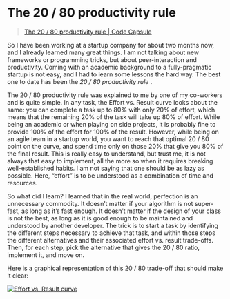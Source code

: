 # The 20 / 80 productivity rule

> [The 20 / 80 productivity rule | Code Capsule](https://codecapsule.com/2011/03/06/20-80-productivity-rule/)

So I have been working at a startup company for about two months now, and I already learned many great things. I am not talking about new frameworks or programming tricks, but about peer-interaction and productivity. Coming with an academic background to a fully-pragmatic startup is not easy, and I had to learn some lessons the hard way. The best one to date has been the  *20 / 80 productivity rule* .

The 20 / 80 productivity rule was explained to me by one of my co-workers and is quite simple. In any task, the Effort vs. Result curve looks about the same: you can complete a task up to 80% with only 20% of effort, which means that the remaining 20% of the task will take up 80% of effort. While being an academic or when playing on side projects, it is probably fine to provide 100% of the effort for 100% of the result. However, while being on an agile team in a startup world, you want to reach that optimal 20 / 80 point on the curve, and spend time only on those 20% that give you 80% of the final result. This is really easy to understand, but trust me, it is not always that easy to implement, all the more so when it requires breaking well-established habits. I am not saying that one should be as lazy as possible. Here, “effort” is to be understood as a combination of time and resources.

So what did I learn? I learned that in the real world, perfection is an unnecessary commodity. It doesn’t matter if your algorithm is not super-fast, as long as it’s fast enough. It doesn’t matter if the design of your class is not the best, as long as it is good enough to be maintained and understood by another developer. The trick is to start a task by identifying the different steps necessary to achieve that task, and within those steps the different alternatives and their associated effort vs. result trade-offs. Then, for each step, pick the alternative that gives the 20 / 80 ratio, implement it, and move on.

Here is a graphical representation of this 20 / 80 trade-off that should make it clear:

[![](https://i0.wp.com/codecapsule.com/wp-content/uploads/2011/03/evsr-720x542.png?resize=720%2C542 "Effort vs. Result curve")](https://i0.wp.com/codecapsule.com/wp-content/uploads/2011/03/evsr.png)
